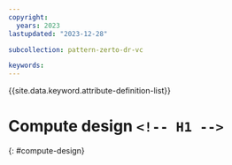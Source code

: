 ```yaml
---
copyright:
  years: 2023
lastupdated: "2023-12-28"

subcollection: pattern-zerto-dr-vc

keywords:
---
```

{{site.data.keyword.attribute-definition-list}}

# Compute design `<!-- H1 -->`

{: #compute-design}

<!-- text for compute design considerations goes here -->
